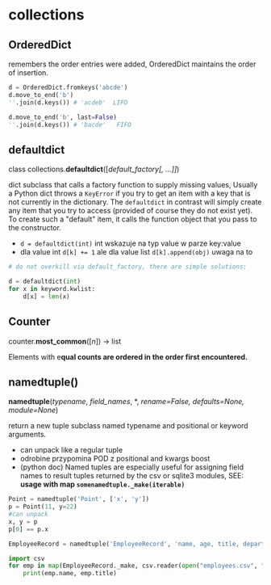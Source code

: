 # collections

## OrderedDict

remembers the order entries were added, OrderedDict maintains the order of insertion.

```python
d = OrderedDict.fromkeys('abcde')
d.move_to_end('b')
''.join(d.keys()) # 'acdeb'  LIFO

d.move_to_end('b', last=False)
''.join(d.keys()) # 'bacde'   FIFO
```

## defaultdict

class collections.**defaultdict**\(\[_default\_factory\[, ...\]\]_\)

dict subclass that calls a factory function to supply missing values, Usually a Python dict throws a `KeyError` if you try to get an item with a key that is not currently in the dictionary. The `defaultdict` in contrast will simply create any item that you try to access \(provided of course they do not exist yet\). To create such a "default" item, it calls the function object that you pass to the constructor.

* `d = defaultdict(int)` int wskazuje na typ value w parze key:value
* dla value int `d[k] += 1` ale dla value list `d[k].append(obj)` uwaga na to

```python
# do not overkill via default_factory, there are simple solutions:

d = defaultdict(int)
for x in keyword.kwlist:
    d[x] = len(x)
```

## Counter

counter.**most\_common**\(\[_n_\]\) -&gt; list

Elements with e**qual counts are ordered in the order first encountered.**

## namedtuple\(\)

**namedtuple**\(_typename_, _field\_names_, \*, _rename=False, defaults=None, module=None_\)

return a new tuple subclass named typename and positional or keyword arguments.

* can unpack like a regular tuple
* odrobine przypomina POD z positional and kwargs boost
* \(python doc\) Named tuples are especially useful for assigning field names to result tuples returned by the csv or sqlite3 modules, SEE: **usage with map `somenamedtuple._make(iterable)`**

```python
Point = namedtuple('Point', ['x', 'y'])
p = Point(11, y=22)
#can unpack
x, y = p
p[0] == p.x
```

```python
EmployeeRecord = namedtuple('EmployeeRecord', 'name, age, title, department, paygrade')

import csv
for emp in map(EmployeeRecord._make, csv.reader(open("employees.csv", "rb"))):
    print(emp.name, emp.title)
```

